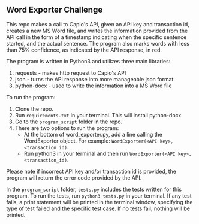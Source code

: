 ## Word Exporter Challenge

This repo makes a call to Capio's API, given an API key and transaction id, creates a new MS Word file, and writes the information provided from the API call in the form of a timestamp indicating when the specific sentence started, and the actual sentence. The program also marks words with less than 75% confidence, as indicated by the API response, in red.

The program is written in Python3 and utilizes three main libraries:
1. requests - makes http request to Capio's API
2. json - turns the API response into more manageable json format
3. python-docx - used to write the information into a MS Word file

To run the program:
1. Clone the repo.
2. Run `requirements.txt` in your terminal. This will install python-docx.
3. Go to the `program_script` folder in the repo.
3. There are two options to run the program:
    - At the bottom of word_exporter.py, add a line calling the WordExporter object. For example: `WordExporter(<API key>, <transaction_id)`.
    - Run python3 in your terminal and then run `WordExporter(<API key>, <transaction_id)`.

Please note if incorrect API key and/or transaction id is provided, the program will return the error code provided by the API.

In the `program_script` folder, `tests.py` includes the tests written for this program. To run the tests, run `python3 tests.py` in your terminal. If any test fails, a print statement will be printed in the terminal window, specifying the type of test failed and the specific test case. If no tests fail, nothing will be printed.

